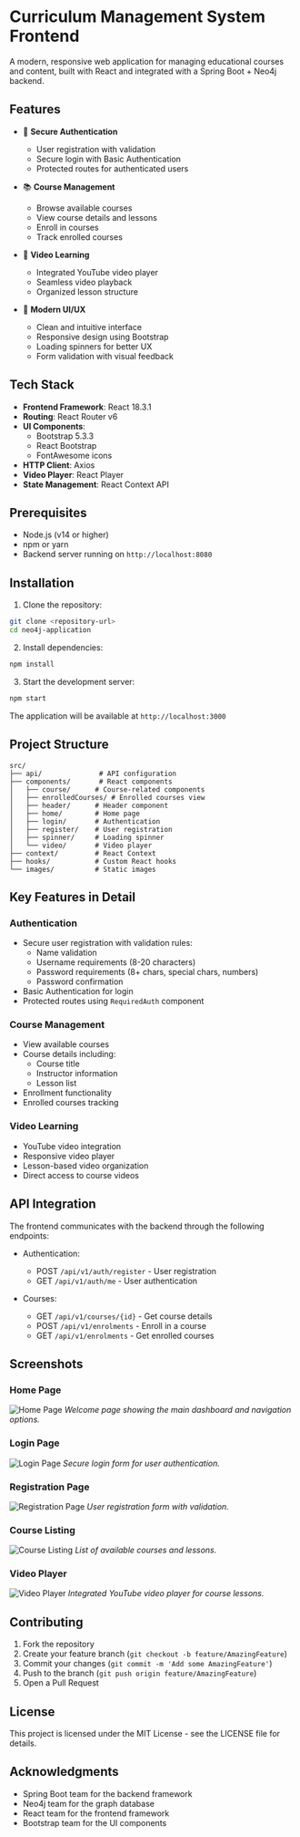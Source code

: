 # Curriculum Management System Frontend

A modern, responsive web application for managing educational courses and content, built with React and integrated with a Spring Boot + Neo4j backend.

## Features

- 🔐 **Secure Authentication**
  - User registration with validation
  - Secure login with Basic Authentication
  - Protected routes for authenticated users

- 📚 **Course Management**
  - Browse available courses
  - View course details and lessons
  - Enroll in courses
  - Track enrolled courses

- 🎥 **Video Learning**
  - Integrated YouTube video player
  - Seamless video playback
  - Organized lesson structure

- 🎨 **Modern UI/UX**
  - Clean and intuitive interface
  - Responsive design using Bootstrap
  - Loading spinners for better UX
  - Form validation with visual feedback

## Tech Stack

- **Frontend Framework**: React 18.3.1
- **Routing**: React Router v6
- **UI Components**: 
  - Bootstrap 5.3.3
  - React Bootstrap
  - FontAwesome icons
- **HTTP Client**: Axios
- **Video Player**: React Player
- **State Management**: React Context API

## Prerequisites

- Node.js (v14 or higher)
- npm or yarn
- Backend server running on `http://localhost:8080`

## Installation

1. Clone the repository:
```bash
git clone <repository-url>
cd neo4j-application
```

2. Install dependencies:
```bash
npm install
```

3. Start the development server:
```bash
npm start
```

The application will be available at `http://localhost:3000`

## Project Structure

```
src/
├── api/              # API configuration
├── components/       # React components
│   ├── course/      # Course-related components
│   ├── enrolledCourses/ # Enrolled courses view
│   ├── header/      # Header component
│   ├── home/        # Home page
│   ├── login/       # Authentication
│   ├── register/    # User registration
│   ├── spinner/     # Loading spinner
│   └── video/       # Video player
├── context/         # React Context
├── hooks/           # Custom React hooks
└── images/          # Static images
```

## Key Features in Detail

### Authentication
- Secure user registration with validation rules:
  - Name validation
  - Username requirements (8-20 characters)
  - Password requirements (8+ chars, special chars, numbers)
  - Password confirmation
- Basic Authentication for login
- Protected routes using `RequiredAuth` component

### Course Management
- View available courses
- Course details including:
  - Course title
  - Instructor information
  - Lesson list
- Enrollment functionality
- Enrolled courses tracking

### Video Learning
- YouTube video integration
- Responsive video player
- Lesson-based video organization
- Direct access to course videos

## API Integration

The frontend communicates with the backend through the following endpoints:

- Authentication:
  - POST `/api/v1/auth/register` - User registration
  - GET `/api/v1/auth/me` - User authentication

- Courses:
  - GET `/api/v1/courses/{id}` - Get course details
  - POST `/api/v1/enrolments` - Enroll in a course
  - GET `/api/v1/enrolments` - Get enrolled courses

## Screenshots

### Home Page
![Home Page](screenshots/home.png)
*Welcome page showing the main dashboard and navigation options.*

### Login Page
![Login Page](screenshots/login.png)
*Secure login form for user authentication.*

### Registration Page
![Registration Page](screenshots/register.png)
*User registration form with validation.*

### Course Listing
![Course Listing](screenshots/courses.png)
*List of available courses and lessons.*

### Video Player
![Video Player](screenshots/video.png)
*Integrated YouTube video player for course lessons.*

## Contributing

1. Fork the repository
2. Create your feature branch (`git checkout -b feature/AmazingFeature`)
3. Commit your changes (`git commit -m 'Add some AmazingFeature'`)
4. Push to the branch (`git push origin feature/AmazingFeature`)
5. Open a Pull Request

## License

This project is licensed under the MIT License - see the LICENSE file for details.

## Acknowledgments

- Spring Boot team for the backend framework
- Neo4j team for the graph database
- React team for the frontend framework
- Bootstrap team for the UI components
